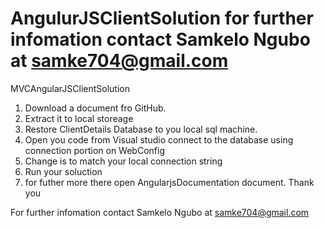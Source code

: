 # AngulurJSClientSolution for further infomation contact Samkelo Ngubo at samke704@gmail.com
MVCAngularJSClientSolution 
1. Download a document fro GitHub.
2. Extract it to local storeage
3. Restore ClientDetails Database to you local sql machine.
4. Open you code from Visual studio connect to the database using connection portion on WebConfig 
5. Change is to match your local connection string
6. Run your soluction
7. for futher more there open AngularjsDocumentation document.
 Thank you
 
For further infomation contact Samkelo Ngubo at samke704@gmail.com
